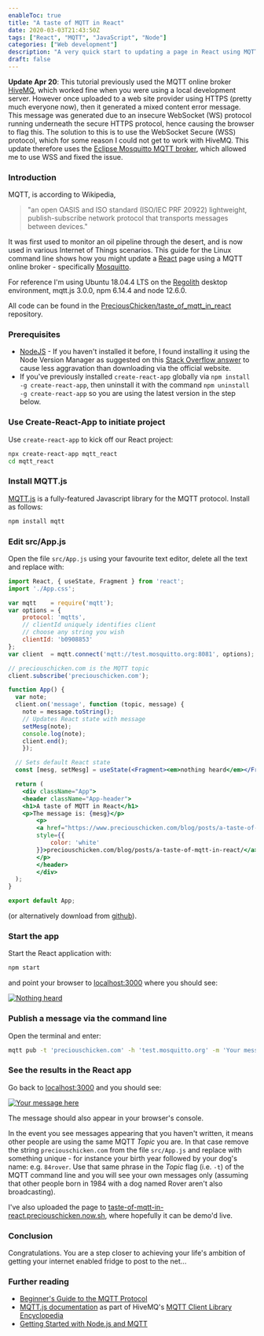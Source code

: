 ```yaml
---
enableToc: true
title: "A taste of MQTT in React"
date: 2020-03-03T21:43:50Z
tags: ["React", "MQTT", "JavaScript", "Node"]
categories: ["Web development"]
description: "A very quick start to updating a page in React using MQTT"
draft: false
---
```


**Update Apr 20**: This tutorial previously used the MQTT online broker [HiveMQ](https://www.hivemq.com), which worked fine when you were using a local development server.  However once uploaded to a web site provider using HTTPS (pretty much everyone now), then it generated a mixed content error message.  This message was generated due to an insecure WebSocket (WS) protocol running underneath the secure HTTPS protocol, hence causing the browser to flag this.  The solution to this is to use the WebSocket Secure (WSS) protocol, which for some reason I could not get to work with HiveMQ.  This update therefore uses the [Eclipse Mosquitto MQTT broker](https://mosquitto.org), which allowed me to use WSS and fixed the issue.

### Introduction

MQTT, is according to Wikipedia, 
>"an open OASIS and ISO standard (ISO/IEC PRF 20922) lightweight, publish-subscribe network protocol that transports messages between devices."

It was first used to monitor an oil pipeline through the desert, and is now used in various Internet of Things scenarios.  This guide for the Linux command line shows how you might update a [React](https://reactjs.org) page using a MQTT online broker - specifically [Mosquitto](https://mosquitto.org).

For reference I'm using Ubuntu 18.04.4 LTS on the [Regolith](https://regolith-linux.org) desktop environment, mqtt.js 3.0.0, npm 6.14.4 and node 12.6.0.

All code can be found in the [PreciousChicken/taste_of_mqtt_in_react](https://github.com/PreciousChicken/taste_of_mqtt_in_react) repository.

### Prerequisites

-  [NodeJS](https://nodejs.org) - If you haven't installed it before, I found installing it using the Node Version Manager as suggested on this [Stack Overflow answer](https://stackoverflow.com/a/24404451/6333825) to cause less aggravation than downloading via the official website.
-  If you've previously installed `create-react-app` globally via `npm install -g create-react-app`, then uninstall it with the command `npm uninstall -g create-react-app` so you are using the latest version in the step below. 

### Use Create-React-App to initiate project

Use `create-react-app` to kick off our React project:

```bash
npx create-react-app mqtt_react
cd mqtt_react
```

### Install MQTT.js

[MQTT.js](https://github.com/mqttjs/MQTT.js) is a fully-featured Javascript library for the MQTT protocol.  Install as follows:

```bash
npm install mqtt
```

### Edit src/App.js

Open the file `src/App.js` using your favourite text editor, delete all the text and replace with:

```jsx
import React, { useState, Fragment } from 'react';
import './App.css';

var mqtt    = require('mqtt');
var options = {
	protocol: 'mqtts',
	// clientId uniquely identifies client
	// choose any string you wish
	clientId: 'b0908853' 	
};
var client  = mqtt.connect('mqtt://test.mosquitto.org:8081', options);

// preciouschicken.com is the MQTT topic
client.subscribe('preciouschicken.com');

function App() {
  var note;
  client.on('message', function (topic, message) {
    note = message.toString();
    // Updates React state with message 
    setMesg(note);
    console.log(note);
    client.end();
    });

  // Sets default React state 
  const [mesg, setMesg] = useState(<Fragment><em>nothing heard</em></Fragment>);

  return (
    <div className="App">
    <header className="App-header">
    <h1>A taste of MQTT in React</h1>
    <p>The message is: {mesg}</p>
		<p>
		<a href="https://www.preciouschicken.com/blog/posts/a-taste-of-mqtt-in-react/"    
		style={{
			color: 'white'
		}}>preciouschicken.com/blog/posts/a-taste-of-mqtt-in-react/</a>
		</p>
		</header>
		</div>
  );
}

export default App;
```

(or alternatively download from [github](https://github.com/PreciousChicken/taste_of_mqtt_in_react)).


### Start the app

Start the React application with:

```bash
npm start
```

and point your browser to [localhost:3000](http://localhost:3000) where you should see:

[![Nothing heard](https://www.preciouschicken.com/blog/images/taste_of_react_nothing_heard-thumb.png)](https://www.preciouschicken.com/blog/images/taste_of_react_nothing_heard.png)

### Publish a message via the command line

Open the terminal and enter:

```bash
mqtt pub -t 'preciouschicken.com' -h 'test.mosquitto.org' -m 'Your message here!'
```

### See the results in the React app

Go back to [localhost:3000](http://localhost:3000) and you should see:

[![Your message here](https://www.preciouschicken.com/blog/images/taste_of_react_your_message-thumb.png)](https://www.preciouschicken.com/blog/images/taste_of_react_your_message.png)

The message should also appear in your browser's console.

In the event you see messages appearing that you haven't written, it means other people are using the same MQTT _Topic_ you are.  In that case remove the string `preciouschicken.com` from the file `src/App.js` and replace with something unique - for instance your birth year followed by your dog's name: e.g. `84rover`.  Use that same phrase in the _Topic_ flag (i.e. `-t`) of the MQTT command line and you will see your own messages only (assuming that other people born in 1984 with a dog named Rover aren't also broadcasting).

I've also uploaded the page to [taste-of-mqtt-in-react.preciouschicken.now.sh](https://taste-of-mqtt-in-react.preciouschicken.now.sh), where hopefully it can be demo'd live.

### Conclusion

Congratulations.  You are a step closer to achieving your life's ambition of getting  your internet enabled fridge to post to the net...

### Further reading

- [Beginner's Guide to the MQTT Protocol](http://www.steves-internet-guide.com/mqtt/)
- [MQTT.js documentation](https://www.hivemq.com/blog/mqtt-client-library-mqtt-js/) as part of HiveMQ's [MQTT Client Library Encyclopedia](https://www.hivemq.com/mqtt-client-library-encyclopedia/)
- [Getting Started with Node.js and MQTT](https://blog.risingstack.com/getting-started-with-nodejs-and-mqtt/)


